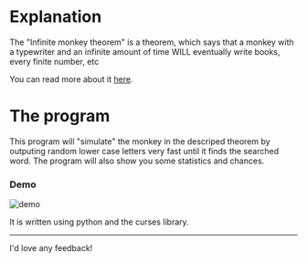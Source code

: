 # Explanation

The "Infinite monkey theorem" is a theorem, which says that a monkey with a typewriter and an infinite amount of time WILL eventually write books, every finite number, etc

You can read more about it [here](https://en.wikipedia.org/wiki/Infinite_monkey_theorem).

# The program
This program will "simulate" the monkey in the descriped theorem by outputing random lower case letters very fast until it finds the searched word.
The program will also show you some statistics and chances.

### Demo

![demo](https://user-images.githubusercontent.com/63909127/161553466-502604dd-9613-42df-bd6c-e3d79d8053dc.png)

It is written using python and the curses library.

---

I'd love any feedback!
